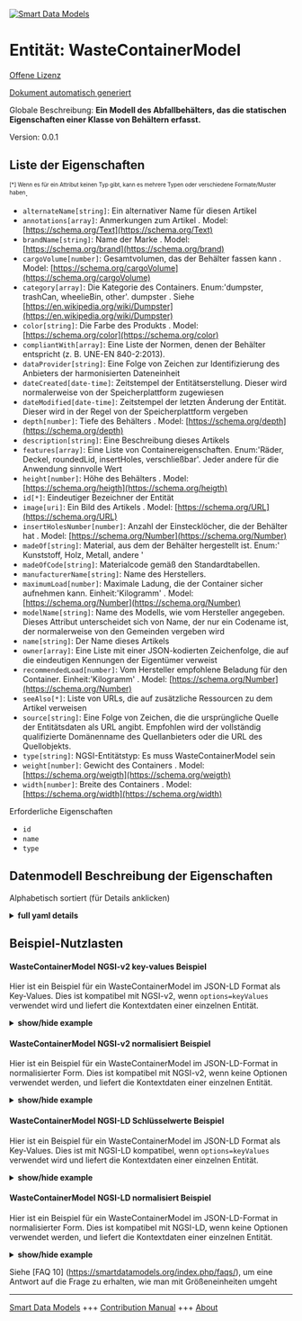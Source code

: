 <!-- 10-Header -->    
[![Smart Data Models](https://smartdatamodels.org/wp-content/uploads/2022/01/SmartDataModels_logo.png "Logo")](https://smartdatamodels.org)    
Entität: WasteContainerModel    
============================<!-- /10-Header -->    
<!-- 15-License -->    
[Offene Lizenz](https://github.com/smart-data-models//dataModel.WasteManagement/blob/master/WasteContainerModel/LICENSE.md)    
[Dokument automatisch generiert](https://docs.google.com/presentation/d/e/2PACX-1vTs-Ng5dIAwkg91oTTUdt8ua7woBXhPnwavZ0FxgR8BsAI_Ek3C5q97Nd94HS8KhP-r_quD4H0fgyt3/pub?start=false&loop=false&delayms=3000#slide=id.gb715ace035_0_60)    
<!-- /15-License -->    
<!-- 20-Description -->    
Globale Beschreibung: **Ein Modell des Abfallbehälters, das die statischen Eigenschaften einer Klasse von Behältern erfasst.**    
Version: 0.0.1    
<!-- /20-Description -->    
<!-- 30-PropertiesList -->    
## Liste der Eigenschaften    
<sup><sub>[*] Wenn es für ein Attribut keinen Typ gibt, kann es mehrere Typen oder verschiedene Formate/Muster haben</sub></sup>.    
- `alternateName[string]`: Ein alternativer Name für diesen Artikel  - `annotations[array]`: Anmerkungen zum Artikel  . Model: [https://schema.org/Text](https://schema.org/Text)- `brandName[string]`: Name der Marke  . Model: [https://schema.org/brand](https://schema.org/brand)- `cargoVolume[number]`: Gesamtvolumen, das der Behälter fassen kann  . Model: [https://schema.org/cargoVolume](https://schema.org/cargoVolume)- `category[array]`: Die Kategorie des Containers. Enum:'dumpster, trashCan, wheelieBin, other'. dumpster . Siehe [https://en.wikipedia.org/wiki/Dumpster](https://en.wikipedia.org/wiki/Dumpster)  - `color[string]`: Die Farbe des Produkts  . Model: [https://schema.org/color](https://schema.org/color)- `compliantWith[array]`: Eine Liste der Normen, denen der Behälter entspricht (z. B. UNE-EN 840-2:2013).  - `dataProvider[string]`: Eine Folge von Zeichen zur Identifizierung des Anbieters der harmonisierten Dateneinheit  - `dateCreated[date-time]`: Zeitstempel der Entitätserstellung. Dieser wird normalerweise von der Speicherplattform zugewiesen  - `dateModified[date-time]`: Zeitstempel der letzten Änderung der Entität. Dieser wird in der Regel von der Speicherplattform vergeben  - `depth[number]`: Tiefe des Behälters  . Model: [https://schema.org/depth](https://schema.org/depth)- `description[string]`: Eine Beschreibung dieses Artikels  - `features[array]`: Eine Liste von Containereigenschaften. Enum:'Räder, Deckel, roundedLid, insertHoles, verschließbar'. Jeder andere für die Anwendung sinnvolle Wert  - `height[number]`: Höhe des Behälters  . Model: [https://schema.org/heigth](https://schema.org/heigth)- `id[*]`: Eindeutiger Bezeichner der Entität  - `image[uri]`: Ein Bild des Artikels  . Model: [https://schema.org/URL](https://schema.org/URL)- `insertHolesNumber[number]`: Anzahl der Einstecklöcher, die der Behälter hat  . Model: [https://schema.org/Number](https://schema.org/Number)- `madeOf[string]`: Material, aus dem der Behälter hergestellt ist. Enum:' Kunststoff, Holz, Metall, andere '  - `madeOfCode[string]`: Materialcode gemäß den Standardtabellen.  - `manufacturerName[string]`: Name des Herstellers.  - `maximumLoad[number]`: Maximale Ladung, die der Container sicher aufnehmen kann. Einheit:'Kilogramm'  . Model: [https://schema.org/Number](https://schema.org/Number)- `modelName[string]`: Name des Modells, wie vom Hersteller angegeben. Dieses Attribut unterscheidet sich von Name, der nur ein Codename ist, der normalerweise von den Gemeinden vergeben wird  - `name[string]`: Der Name dieses Artikels  - `owner[array]`: Eine Liste mit einer JSON-kodierten Zeichenfolge, die auf die eindeutigen Kennungen der Eigentümer verweist  - `recommendedLoad[number]`: Vom Hersteller empfohlene Beladung für den Container. Einheit:'Kilogramm'  . Model: [https://schema.org/Number](https://schema.org/Number)- `seeAlso[*]`: Liste von URLs, die auf zusätzliche Ressourcen zu dem Artikel verweisen  - `source[string]`: Eine Folge von Zeichen, die die ursprüngliche Quelle der Entitätsdaten als URL angibt. Empfohlen wird der vollständig qualifizierte Domänenname des Quellanbieters oder die URL des Quellobjekts.  - `type[string]`: NGSI-Entitätstyp: Es muss WasteContainerModel sein  - `weight[number]`: Gewicht des Containers  . Model: [https://schema.org/weigth](https://schema.org/weigth)- `width[number]`: Breite des Containers  . Model: [https://schema.org/width](https://schema.org/width)<!-- /30-PropertiesList -->    
<!-- 35-RequiredProperties -->    
Erforderliche Eigenschaften    
- `id`  - `name`  - `type`  <!-- /35-RequiredProperties -->    
<!-- 40-RequiredProperties -->    
<!-- /40-RequiredProperties -->    
<!-- 50-DataModelHeader -->    
## Datenmodell Beschreibung der Eigenschaften    
Alphabetisch sortiert (für Details anklicken)    
<!-- /50-DataModelHeader -->    
<!-- 60-ModelYaml -->    
<details><summary><strong>full yaml details</strong></summary>      
```yaml    
WasteContainerModel:      
  description: A model of waste container which captures the static properties of a class of containers.      
  properties:      
    alternateName:      
      description: An alternative name for this item      
      type: string      
      x-ngsi:      
        type: Property      
    annotations:      
      description: Annotations about the item      
      items:      
        type: string      
      type: array      
      x-ngsi:      
        model: https://schema.org/Text      
        type: Property      
    brandName:      
      description: Name of the brand      
      type: string      
      x-ngsi:      
        model: https://schema.org/brand      
        type: Property      
    cargoVolume:      
      description: Total volume the container can hold      
      minimum: 0      
      type: number      
      x-ngsi:      
        model: https://schema.org/cargoVolume      
        type: Property      
    category:      
      description: 'Container’s category. Enum:''dumpster, trashCan, wheelieBin, other''.  dumpster . See [https://en.wikipedia.org/wiki/Dumpster](https://en.wikipedia.org/wiki/Dumpster)'      
      items:      
        enum:      
          - dumpster      
          - trashCan      
          - wheelieBin      
          - other      
        type: string      
      minItems: 1      
      type: array      
      uniqueItems: true      
      x-ngsi:      
        type: Property      
    color:      
      description: The color of the product      
      type: string      
      x-ngsi:      
        model: https://schema.org/color      
        type: Property      
    compliantWith:      
      description: 'A list of standards to which the container is compliant  with (ex. UNE-EN 840-2:2013). '      
      items:      
        type: string      
      minItems: 0      
      type: array      
      uniqueItems: true      
      x-ngsi:      
        type: Property      
    dataProvider:      
      description: A sequence of characters identifying the provider of the harmonised data entity      
      type: string      
      x-ngsi:      
        type: Property      
    dateCreated:      
      description: Entity creation timestamp. This will usually be allocated by the storage platform      
      format: date-time      
      type: string      
      x-ngsi:      
        type: Property      
    dateModified:      
      description: Timestamp of the last modification of the entity. This will usually be allocated by the storage platform      
      format: date-time      
      type: string      
      x-ngsi:      
        type: Property      
    depth:      
      description: Depth of the container      
      minimum: 0      
      type: number      
      x-ngsi:      
        model: https://schema.org/depth      
        type: Property      
        units: Meters      
    description:      
      description: A description of this item      
      type: string      
      x-ngsi:      
        type: Property      
    features:      
      description: 'A list of container features. Enum:''wheels, lid, roundedLid, insertHoles, lockable''. Any other value meaningful for the application'      
      items:      
        enum:      
          - wheels      
          - lid      
          - roundedLid      
          - insertHoles      
          - lockable      
          - other      
        type: string      
      minItems: 1      
      type: array      
      uniqueItems: true      
      x-ngsi:      
        type: Property      
    height:      
      description: Height of the container      
      minimum: 0      
      type: number      
      x-ngsi:      
        model: https://schema.org/heigth      
        type: Property      
        units: Meters      
    id:      
      anyOf:      
        - description: Identifier format of any NGSI entity      
          maxLength: 256      
          minLength: 1      
          pattern: ^[\w\-\.\{\}\$\+\*\[\]`|~^@!,:\\]+$      
          type: string      
          x-ngsi:      
            type: Property      
        - description: Identifier format of any NGSI entity      
          format: uri      
          type: string      
          x-ngsi:      
            type: Property      
      description: Unique identifier of the entity      
      x-ngsi:      
        type: Property      
    image:      
      description: An image of the item      
      format: uri      
      type: string      
      x-ngsi:      
        model: https://schema.org/URL      
        type: Property      
    insertHolesNumber:      
      description: Number of insert holes the container has      
      minimum: 0      
      type: number      
      x-ngsi:      
        model: https://schema.org/Number      
        type: Property      
    madeOf:      
      description: 'Material the container is made of. Enum:'' plastic , wood, metal, other '''      
      enum:      
        - plastic      
        - wood      
        - metal      
        - other      
      type: string      
      x-ngsi:      
        type: Property      
    madeOfCode:      
      description: 'Material Code as per standard tables. '      
      type: string      
      x-ngsi:      
        type: Property      
    manufacturerName:      
      description: 'Name of the manufacturer. '      
      type: string      
      x-ngsi:      
        type: Property      
    maximumLoad:      
      description: 'Maximum load the container can hold safely. Unit:''Kilogram'''      
      minimum: 0      
      type: number      
      x-ngsi:      
        model: https://schema.org/Number      
        type: Property      
    modelName:      
      description: Name of the model as given by the manufacturer. This attribute is different than name which is just a codename usually given by municipalities      
      type: string      
      x-ngsi:      
        type: Property      
    name:      
      description: The name of this item      
      type: string      
      x-ngsi:      
        type: Property      
    owner:      
      description: A List containing a JSON encoded sequence of characters referencing the unique Ids of the owner(s)      
      items:      
        anyOf:      
          - description: Identifier format of any NGSI entity      
            maxLength: 256      
            minLength: 1      
            pattern: ^[\w\-\.\{\}\$\+\*\[\]`|~^@!,:\\]+$      
            type: string      
            x-ngsi:      
              type: Property      
          - description: Identifier format of any NGSI entity      
            format: uri      
            type: string      
            x-ngsi:      
              type: Property      
        description: Unique identifier of the entity      
        x-ngsi:      
          type: Property      
      type: array      
      x-ngsi:      
        type: Property      
    recommendedLoad:      
      description: 'Manufacturer recommended load for the container. Unit:''Kilogram'''      
      minimum: 0      
      type: number      
      x-ngsi:      
        model: https://schema.org/Number      
        type: Property      
    seeAlso:      
      description: list of uri pointing to additional resources about the item      
      oneOf:      
        - items:      
            format: uri      
            type: string      
          minItems: 1      
          type: array      
        - format: uri      
          type: string      
      x-ngsi:      
        type: Property      
    source:      
      description: 'A sequence of characters giving the original source of the entity data as a URL. Recommended to be the fully qualified domain name of the source provider, or the URL to the source object'      
      type: string      
      x-ngsi:      
        type: Property      
    type:      
      description: 'NGSI Entity Type: It has to be WasteContainerModel'      
      enum:      
        - WasteContainerModel      
      type: string      
      x-ngsi:      
        type: Property      
    weight:      
      description: Weight of the container      
      minimum: 0      
      type: number      
      x-ngsi:      
        model: https://schema.org/weigth      
        type: Property      
        units: Kilograms      
    width:      
      description: Width of the container      
      minimum: 0      
      type: number      
      x-ngsi:      
        model: https://schema.org/width      
        type: Property      
        units: Meters      
  required:      
    - id      
    - type      
    - name      
  type: object      
  x-derived-from: ""      
  x-disclaimer: 'Redistribution and use in source and binary forms, with or without modification, are permitted  provided that the license conditions are met. Copyleft (c) 2022 Contributors to Smart Data Models Program'      
  x-license-url: https://github.com/smart-data-models/dataModel.WasteManagement/blob/master/WasteContainerModel/LICENSE.md      
  x-model-schema: https://smart-data-models.github.io/dataModel.WasteManagement/WasteContainerModel/schema.json      
  x-model-tags: ""      
  x-version: 0.0.1      
```    
</details>      
<!-- /60-ModelYaml -->    
<!-- 70-MiddleNotes -->    
<!-- /70-MiddleNotes -->    
<!-- 80-Examples -->    
## Beispiel-Nutzlasten    
#### WasteContainerModel NGSI-v2 key-values Beispiel    
Hier ist ein Beispiel für ein WasteContainerModel im JSON-LD Format als Key-Values. Dies ist kompatibel mit NGSI-v2, wenn `options=keyValues` verwendet wird und liefert die Kontextdaten einer einzelnen Entität.    
<details><summary><strong>show/hide example</strong></summary>      
```json  
{  
  "id": "wastecontainermodel:c1",  
  "type": "WasteContainerModel",  
  "width": 0.5,  
  "height": 0.8,  
  "depth": 0.4,  
  "cargoVolume": 150,  
  "brandName": "Brute",  
  "name": "Dumpster_Brute_2009_Plastic_Green",  
  "modelName": "C1",  
  "compliantWith": [  
    "UNE-EN 840-2:2013"  
  ],  
  "madeOf": "plastic",  
  "features": [  
    "wheels",  
    "lid"  
  ],  
  "category": [  
    "dumpster"  
  ]  
}  
```  
</details>    
#### WasteContainerModel NGSI-v2 normalisiert Beispiel    
Hier ist ein Beispiel für ein WasteContainerModel im JSON-LD-Format in normalisierter Form. Dies ist kompatibel mit NGSI-v2, wenn keine Optionen verwendet werden, und liefert die Kontextdaten einer einzelnen Entität.    
<details><summary><strong>show/hide example</strong></summary>      
```json  
{  
  "id": "wastecontainermodel:c1",  
  "type": "WasteContainerModel",  
  "category": {  
    "type": "StructuredValue",  
    "value": [  
      "dumpster"  
    ]  
  },  
  "cargoVolume": {  
    "type": "Number",  
    "value": 150  
  },  
  "modelName": {  
    "type": "Text",  
    "value": "C1"  
  },  
  "name": {  
    "type": "Text",  
    "value": "Dumpster_Brute_2009_Plastic_Green"  
  },  
  "compliantWith": {  
    "type": "StructuredValue",  
    "value": [  
      "UNE-EN 840-2:2013"  
    ]  
  },  
  "madeOf": {  
    "type": "Text",  
    "value": "plastic"  
  },  
  "height": {  
    "type": "Number",  
    "value": 0.8  
  },  
  "width": {  
    "type": "Number",  
    "value": 0.5  
  },  
  "depth": {  
    "type": "Number",  
    "value": 0.4  
  },  
  "brandName": {  
    "type": "Text",  
    "value": "Brute"  
  },  
  "features": {  
    "type": "StructuredValue",  
    "value": [  
      "wheels",  
      "lid"  
    ]  
  }  
}  
```  
</details>    
#### WasteContainerModel NGSI-LD Schlüsselwerte Beispiel    
Hier ist ein Beispiel für ein WasteContainerModel im JSON-LD Format als Key-Values. Dies ist mit NGSI-LD kompatibel, wenn `options=keyValues` verwendet wird und liefert die Kontextdaten einer einzelnen Entität.    
<details><summary><strong>show/hide example</strong></summary>      
```json  
{  
  "id": "urn:ngsi-ld:WasteContainerModel:wastecontainermodel:c1",  
  "type": "WasteContainerModel",  
  "brandName": "Brute",  
  "cargoVolume": 150,  
  "category": [  
    "dumpster"  
  ],  
  "compliantWith": [  
    "UNE-EN 840-2:2013"  
  ],  
  "depth": 0.4,  
  "features": [  
    "wheels",  
    "lid"  
  ],  
  "height": 0.8,  
  "madeOf": "plastic",  
  "modelName": "C1",  
  "name": "Dumpster_Brute_2009_Plastic_Green",  
  "width": 0.5,  
  "@context": [  
    "https://uri.etsi.org/ngsi-ld/v1/ngsi-ld-core-context.jsonld",  
    "https://raw.githubusercontent.com/smart-data-models/dataModel.WasteManagement/master/context.jsonld"  
  ]  
}  
```  
</details>    
#### WasteContainerModel NGSI-LD normalisiert Beispiel    
Hier ist ein Beispiel für ein WasteContainerModel im JSON-LD-Format in normalisierter Form. Dies ist kompatibel mit NGSI-LD, wenn keine Optionen verwendet werden, und liefert die Kontextdaten einer einzelnen Entität.    
<details><summary><strong>show/hide example</strong></summary>      
```json  
{  
  "id": "urn:ngsi-ld:WasteContainerModel:wastecontainermodel:c1",  
  "type": "WasteContainerModel",  
  "brandName": {  
    "type": "Property",  
    "value": "Brute"  
  },  
  "cargoVolume": {  
    "type": "Property",  
    "value": 150  
  },  
  "category": {  
    "type": "Property",  
    "value": [  
      "dumpster"  
    ]  
  },  
  "compliantWith": {  
    "type": "Property",  
    "value": [  
      "UNE-EN 840-2:2013"  
    ]  
  },  
  "depth": {  
    "type": "Property",  
    "value": 0.4  
  },  
  "features": {  
    "type": "Property",  
    "value": [  
      "wheels",  
      "lid"  
    ]  
  },  
  "height": {  
    "type": "Property",  
    "value": 0.8  
  },  
  "madeOf": {  
    "type": "Property",  
    "value": "plastic"  
  },  
  "modelName": {  
    "type": "Property",  
    "value": "C1"  
  },  
  "name": {  
    "type": "Property",  
    "value": "Dumpster_Brute_2009_Plastic_Green"  
  },  
  "width": {  
    "type": "Property",  
    "value": 0.5  
  },  
  "@context": [  
    "https://raw.githubusercontent.com/smart-data-models/dataModel.WasteManagement/master/context.jsonld"  
  ]  
}  
```  
</details><!-- /80-Examples -->    
<!-- 90-FooterNotes -->    
<!-- /90-FooterNotes -->    
<!-- 95-Units -->    
Siehe [FAQ 10] (https://smartdatamodels.org/index.php/faqs/), um eine Antwort auf die Frage zu erhalten, wie man mit Größeneinheiten umgeht    
<!-- /95-Units -->    
<!-- 97-LastFooter -->    
---    
[Smart Data Models](https://smartdatamodels.org) +++ [Contribution Manual](https://bit.ly/contribution_manual) +++ [About](https://bit.ly/Introduction_SDM)<!-- /97-LastFooter -->    
